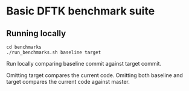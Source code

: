 # Basic DFTK benchmark suite
## Running locally
```plain
cd benchmarks
./run_benchmarks.sh baseline target
```
Run locally comparing baseline commit against target commit.

Omitting target compares the current code.
Omitting both baseline and target compares the current code against master.
